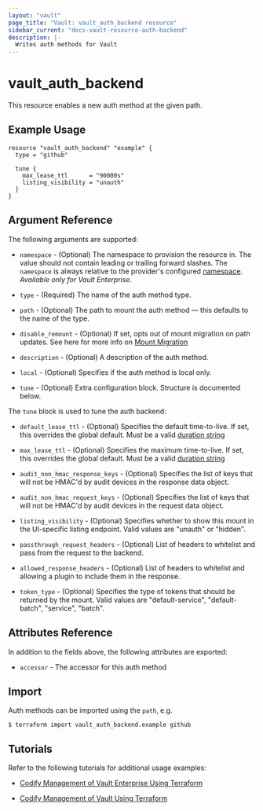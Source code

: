```yaml
---
layout: "vault"
page_title: "Vault: vault_auth_backend resource"
sidebar_current: "docs-vault-resource-auth-backend"
description: |-
  Writes auth methods for Vault
---
```


# vault\_auth\_backend

This resource enables a new auth method at the given path.

## Example Usage

```hcl
resource "vault_auth_backend" "example" {
  type = "github"

  tune {
    max_lease_ttl      = "90000s"
    listing_visibility = "unauth"
  }
}
```

## Argument Reference

The following arguments are supported:

* `namespace` - (Optional) The namespace to provision the resource in.
  The value should not contain leading or trailing forward slashes.
  The `namespace` is always relative to the provider's configured [namespace](/docs/providers/vault/index.html#namespace).
   *Available only for Vault Enterprise*.

* `type` - (Required) The name of the auth method type.

* `path` - (Optional) The path to mount the auth method — this defaults to the name of the type.

* `disable_remount` - (Optional) If set, opts out of mount migration on path updates.
  See here for more info on [Mount Migration](https://www.vaultproject.io/docs/concepts/mount-migration)

* `description` - (Optional) A description of the auth method.

* `local` - (Optional) Specifies if the auth method is local only.

* `tune` - (Optional) Extra configuration block. Structure is documented below.

The `tune` block is used to tune the auth backend:

* `default_lease_ttl` - (Optional) Specifies the default time-to-live.
  If set, this overrides the global default.
  Must be a valid [duration string](https://golang.org/pkg/time/#ParseDuration)

* `max_lease_ttl` - (Optional) Specifies the maximum time-to-live.
  If set, this overrides the global default.
  Must be a valid [duration string](https://golang.org/pkg/time/#ParseDuration)

* `audit_non_hmac_response_keys` - (Optional) Specifies the list of keys that will
  not be HMAC'd by audit devices in the response data object.

* `audit_non_hmac_request_keys` - (Optional) Specifies the list of keys that will
  not be HMAC'd by audit devices in the request data object.

* `listing_visibility` - (Optional) Specifies whether to show this mount in
  the UI-specific listing endpoint. Valid values are "unauth" or "hidden".

* `passthrough_request_headers` - (Optional) List of headers to whitelist and
  pass from the request to the backend.

* `allowed_response_headers` - (Optional) List of headers to whitelist and allowing
  a plugin to include them in the response.

* `token_type` - (Optional) Specifies the type of tokens that should be returned by
  the mount. Valid values are "default-service", "default-batch", "service", "batch".

## Attributes Reference

In addition to the fields above, the following attributes are exported:

* `accessor` - The accessor for this auth method

## Import

Auth methods can be imported using the `path`, e.g.

```
$ terraform import vault_auth_backend.example github
```

## Tutorials 

Refer to the following tutorials for additional usage examples:

- [Codify Management of Vault Enterprise Using Terraform](https://learn.hashicorp.com/tutorials/vault/codify-mgmt-enterprise)

- [Codify Management of Vault Using Terraform](https://learn.hashicorp.com/tutorials/vault/codify-mgmt-oss)
